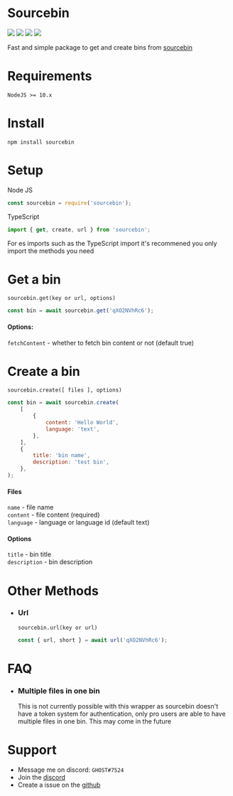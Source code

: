 # Sourcebin

[![](https://img.shields.io/npm/v/sourcebin?label=Latest%20Version&style=for-the-badge&logo=npm&color=informational)](https://www.npmjs.com/package/sourcebin)
[![](https://img.shields.io/static/v1?label=Project%20Creator&message=GHOST&color=informational&style=for-the-badge)](https://ghostdev.xyz)
[![](https://img.shields.io/github/workflow/status/ghoststools/Sourcebin/Test%20Suite%20CI?style=for-the-badge)](https://github.com/ghoststools/Sourcebin)
[![](https://img.shields.io/static/v1?label=&message=A%20GHOSTs%20Tools%20Project&color=informational&style=for-the-badge)](https://github.com/ghoststools)

Fast and simple package to get and create bins from [sourcebin](https://sourceb.in/)

# Requirements

```
NodeJS >= 10.x
```

# Install

```
npm install sourcebin
```

# Setup

Node JS

```js
const sourcebin = require('sourcebin');
```

TypeScript

```ts
import { get, create, url } from 'sourcebin';
```

For es imports such as the TypeScript import it's recommened you only import the methods you need

# Get a bin

`sourcebin.get(key or url, options)`

```js
const bin = await sourcebin.get('qXO2NVhRc6');
```

#### Options:

`fetchContent` - whether to fetch bin content or not (default true)

# Create a bin

`sourcebin.create([ files ], options)`<br>

```js
const bin = await sourcebin.create(
    [
        {
            content: 'Hello World',
            language: 'text',
        },
    ],
    {
        title: 'bin name',
        description: 'test bin',
    },
);
```

#### Files

`name` - file name<br>
`content` - file content (required)<br>
`language` - language or language id (default text)<br>

#### Options

`title` - bin title<br>
`description` - bin description

# Other Methods

-   ### Url

    `sourcebin.url(key or url)`<br>

    ```js
    const { url, short } = await url('qXO2NVhRc6');
    ```

# FAQ

-   ### Multiple files in one bin
    This is not currently possible with this wrapper as sourcebin doesn't have a token system for authentication, only pro users are able to have multiple files in one bin. This may come in the future

# Support

-   Message me on discord: `GHOST#7524`<br>
-   Join the [discord](https://discord.gg/2Vd4wAjJnm)
-   Create a issue on the [github](https://github.com/ghoststools/Sourcebin)
